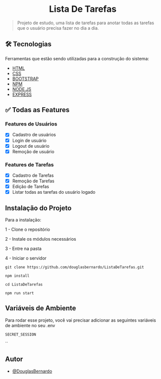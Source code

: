 <h1 align="center">Lista De Tarefas</h1>

>Projeto de estudo, uma lista de tarefas para anotar todas as tarefas que o usuário precisa fazer no dia a dia.

## 🛠 Tecnologias

Ferramentas que estão sendo utilizadas para a construção do sistema:

- [HTML](https://www.w3schools.com/html/)
- [CSS](https://www.w3schools.com/css/)
- [BOOTSTRAP](https://getbootstrap.com/)
- [NPM](https://www.npmjs.com/)
- [NODE.JS](https://nodejs.org/en/)
- [EXPRESS](https://expressjs.com/pt-br/)

## ✅ Todas as Features

### Features de Usuários 
- [x] Cadastro de usuários
- [x] Login de usuário 
- [x] Logout de usuário
- [x] Remoção de usuário

### Features de Tarefas 
- [x] Cadastro de Tarefas
- [x] Remoção de Tarefas
- [x] Edição de Tarefas
- [x] Listar todas as tarefas do usuário logado

## Instalação do Projeto
Para a instalação:

 1 - Clone o repositório

 2 - Instale os módulos necessários 

 3 - Entre na pasta
 
 4 - Iniciar o servidor

    git clone https://github.com/douglasbernardo/ListaDeTarefas.git

    npm install
    
    cd ListaDeTarefas
    
    npm run start

## Variáveis de Ambiente

Para rodar esse projeto, você vai precisar adicionar as seguintes variáveis de ambiente no seu .env

`SECRET_SESSION`

``



## Autor

- [@DouglasBernardo](https://github.com/douglasbernardo)



